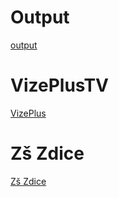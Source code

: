 # Output
<a href = "">output</a>
# VizePlusTV
<a href = "https://vizeplustv.github.io/">VizePlus</a>
# Zš Zdice
<a href = "https://www.zszdice.cz/">Zš Zdice</a>
